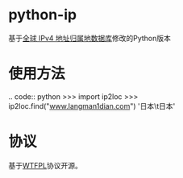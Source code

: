 python-ip
===========
基于[全球 IPv4 地址归属地数据库](http://tool.17mon.cn/ipdb.html)修改的Python版本

使用方法
===========
.. code:: python
    >>> import ip2loc
    >>> ip2loc.find("www.langman1dian.com")
    '日本\t日本'


协议
===========
基于[WTFPL](http://en.wikipedia.org/wiki/WTFPL)协议开源。
